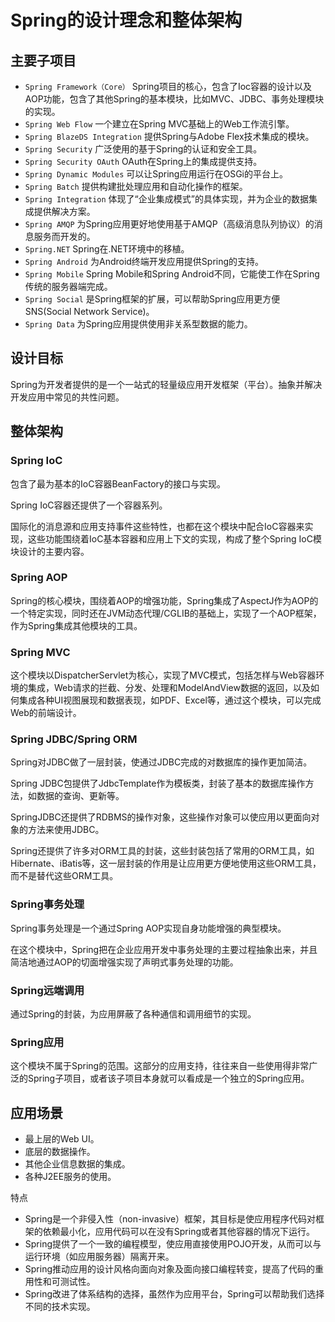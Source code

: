 # Spring的设计理念和整体架构

## 主要子项目

- `Spring Framework（Core）` Spring项目的核心，包含了Ioc容器的设计以及AOP功能，包含了其他Spring的基本模块，比如MVC、JDBC、事务处理模块的实现。
- `Spring Web Flow` 一个建立在Spring MVC基础上的Web工作流引擎。
- `Spring BlazeDS Integration` 提供Spring与Adobe Flex技术集成的模块。
- `Spring Security` 广泛使用的基于Spring的认证和安全工具。
- `Spring Security OAuth` OAuth在Spring上的集成提供支持。
- `Spring Dynamic Modules` 可以让Spring应用运行在OSGi的平台上。
- `Spring Batch` 提供构建批处理应用和自动化操作的框架。
- `Spring Integration` 体现了“企业集成模式”的具体实现，并为企业的数据集成提供解决方案。
- `Spring AMQP` 为Spring应用更好地使用基于AMQP（高级消息队列协议）的消息服务而开发的。
- `Spring.NET` Spring在.NET环境中的移植。
- `Spring Android` 为Android终端开发应用提供Spring的支持。
- `Spring Mobile` Spring Mobile和Spring Android不同，它能使工作在Spring传统的服务器端完成。
- `Spring Social` 是Spring框架的扩展，可以帮助Spring应用更方便SNS(Social Network Service)。
- `Spring Data` 为Spring应用提供使用非关系型数据的能力。

## 设计目标

Spring为开发者提供的是一个一站式的轻量级应用开发框架（平台）。抽象并解决开发应用中常见的共性问题。

## 整体架构

### Spring IoC

包含了最为基本的IoC容器BeanFactory的接口与实现。

Spring IoC容器还提供了一个容器系列。

国际化的消息源和应用支持事件这些特性，也都在这个模块中配合IoC容器来实现，这些功能围绕着IoC基本容器和应用上下文的实现，构成了整个Spring IoC模块设计的主要内容。

### Spring AOP

Spring的核心模块，围绕着AOP的增强功能，Spring集成了AspectJ作为AOP的一个特定实现，同时还在JVM动态代理/CGLIB的基础上，实现了一个AOP框架，作为Spring集成其他模块的工具。

### Spring MVC

这个模块以DispatcherServlet为核心，实现了MVC模式，包括怎样与Web容器环境的集成，Web请求的拦截、分发、处理和ModelAndView数据的返回，以及如何集成各种UI视图展现和数据表现，如PDF、Excel等，通过这个模块，可以完成Web的前端设计。

### Spring JDBC/Spring ORM

Spring对JDBC做了一层封装，使通过JDBC完成的对数据库的操作更加简洁。

Spring JDBC包提供了JdbcTemplate作为模板类，封装了基本的数据库操作方法，如数据的查询、更新等。

SpringJDBC还提供了RDBMS的操作对象，这些操作对象可以使应用以更面向对象的方法来使用JDBC。

Spring还提供了许多对ORM工具的封装，这些封装包括了常用的ORM工具，如Hibernate、iBatis等，这一层封装的作用是让应用更方便地使用这些ORM工具，而不是替代这些ORM工具。

### Spring事务处理

Spring事务处理是一个通过Spring AOP实现自身功能增强的典型模块。

在这个模块中，Spring把在企业应用开发中事务处理的主要过程抽象出来，并且简洁地通过AOP的切面增强实现了声明式事务处理的功能。

### Spring远端调用

通过Spring的封装，为应用屏蔽了各种通信和调用细节的实现。

### Spring应用

这个模块不属于Spring的范围。这部分的应用支持，往往来自一些使用得非常广泛的Spring子项目，或者该子项目本身就可以看成是一个独立的Spring应用。

## 应用场景

- 最上层的Web UI。
- 底层的数据操作。
- 其他企业信息数据的集成。
- 各种J2EE服务的使用。

特点

- Spring是一个非侵入性（non-invasive）框架，其目标是使应用程序代码对框架的依赖最小化，应用代码可以在没有Spring或者其他容器的情况下运行。
- Spring提供了一个一致的编程模型，使应用直接使用POJO开发，从而可以与运行环境（如应用服务器）隔离开来。
- Spring推动应用的设计风格向面向对象及面向接口编程转变，提高了代码的重用性和可测试性。
- Spring改进了体系结构的选择，虽然作为应用平台，Spring可以帮助我们选择不同的技术实现。